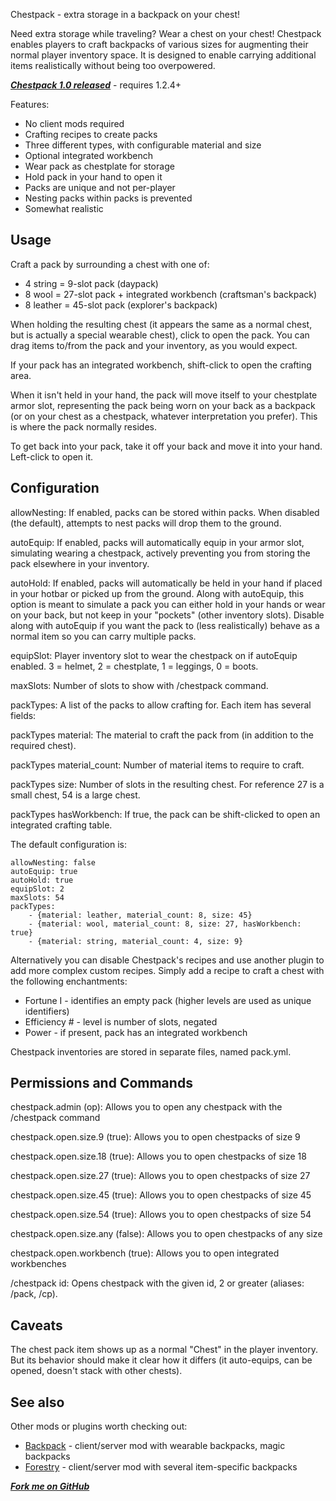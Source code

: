 Chestpack - extra storage in a backpack on your chest! 

Need extra storage while traveling? Wear a chest on your chest!
Chestpack enables players to craft backpacks of various sizes for augmenting
their normal player inventory space. It is designed to enable carrying 
additional items realistically without being too overpowered.

***[Chestpack 1.0 released](http://dev.bukkit.org/server-mods/chestpack/files/1-chestpack-1-0/)*** - requires 1.2.4+

Features:

* No client mods required
* Crafting recipes to create packs
* Three different types, with configurable material and size
* Optional integrated workbench
* Wear pack as chestplate for storage
* Hold pack in your hand to open it
* Packs are unique and not per-player
* Nesting packs within packs is prevented
* Somewhat realistic

## Usage
Craft a pack by surrounding a chest with one of:

 * 4 string = 9-slot pack (daypack)
 * 8 wool = 27-slot pack + integrated workbench (craftsman's backpack)
 * 8 leather = 45-slot pack (explorer's backpack)

When holding the resulting chest (it appears the same as a normal chest, but is
actually a special wearable chest), click to open the pack. You can drag items
to/from the pack and your inventory, as you would expect.

If your pack has an integrated workbench, shift-click to open the crafting area.

When it isn't held in your hand, the pack will move itself to your
chestplate armor slot, representing the pack being worn on your back as a backpack
(or on your chest as a chestpack, whatever interpretation you prefer). This is where
the pack normally resides.

To get back into your pack, take it off your back and move it into your hand. Left-click
to open it. 

## Configuration

allowNesting: If enabled, packs can be stored within packs. When disabled
(the default), attempts to nest packs will drop them to the ground.

autoEquip: If enabled, packs will automatically equip in your armor slot,
simulating wearing a chestpack, actively preventing you from storing the
pack elsewhere in your inventory. 

autoHold: If enabled, packs will automatically be held in your hand if
placed in your hotbar or picked up from the ground. Along with autoEquip,
this option is meant to simulate a pack you can either hold in your hands
or wear on your back, but not keep in your "pockets" (other inventory slots).
Disable along with autoEquip if you want the pack to (less realistically) behave as a normal
item so you can carry multiple packs.

equipSlot: Player inventory slot to wear the chestpack on if autoEquip enabled.
3 = helmet, 2 = chestplate, 1 = leggings, 0 = boots.

maxSlots: Number of slots to show with /chestpack command.

packTypes: A list of the packs to allow crafting for. Each item has several fields:

packTypes material: The material to craft the pack from (in addition to the required chest).

packTypes material\_count: Number of material items to require to craft.

packTypes size: Number of slots in the resulting chest. For reference 27 is a small chest, 54 is a large chest.

packTypes hasWorkbench: If true, the pack can be shift-clicked to open an integrated crafting table.

The default configuration is:

    allowNesting: false
    autoEquip: true
    autoHold: true
    equipSlot: 2
    maxSlots: 54
    packTypes:
        - {material: leather, material_count: 8, size: 45}
        - {material: wool, material_count: 8, size: 27, hasWorkbench: true}
        - {material: string, material_count: 4, size: 9}


Alternatively you can disable Chestpack's recipes and use another plugin to add more complex custom recipes.
Simply add a recipe to craft a chest with the following enchantments:

* Fortune I - identifies an empty pack (higher levels are used as unique identifiers)
* Efficiency # - level is number of slots, negated
* Power - if present, pack has an integrated workbench

Chestpack inventories are stored in separate files, named pack<id>.yml.

## Permissions and Commands

chestpack.admin (op): Allows you to open any chestpack with the /chestpack command

chestpack.open.size.9 (true): Allows you to open chestpacks of size 9
    
chestpack.open.size.18 (true): Allows you to open chestpacks of size 18

chestpack.open.size.27 (true): Allows you to open chestpacks of size 27
    
chestpack.open.size.45 (true): Allows you to open chestpacks of size 45
    
chestpack.open.size.54 (true): Allows you to open chestpacks of size 54
    
chestpack.open.size.any (false): Allows you to open chestpacks of any size

chestpack.open.workbench (true): Allows you to open integrated workbenches


/chestpack id: Opens chestpack with the given id, 2 or greater (aliases: /pack, /cp).

## Caveats
The chest pack item shows up as a normal "Chest" in the player inventory. But its behavior
should make it clear how it differs (it auto-equips, can be opened, doesn't stack with other chests).

## See also

Other mods or plugins worth checking out:

* [Backpack](http://www.minecraftforum.net/topic/741100-123-backpack-ssp-smp/) - client/server mod with wearable backpacks, magic backpacks
* [Forestry](http://forestry.sengir.net/wiki/index.php?n=Items.Backpacks) - client/server mod with several item-specific backpacks

***[Fork me on GitHub](https://github.com/mushroomhostage/Chestpack)***
